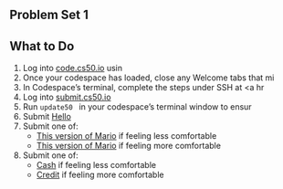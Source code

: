 ## Problem Set 1

## What to Do
1. Log into <a href="https://code.cs50.io/">code.cs50.io</a> usin
2. Once your codespace has loaded, close any Welcome tabs that mi
3. In Codespace’s terminal, complete the steps under SSH at <a hr
4. Log into <a href="https://submit.cs50.io/">submit.cs50.io</a>
5. Run ``update50 `` in your codespace’s terminal window to ensur
6. Submit <a href="https://cs50.harvard.edu/x/2022/psets/1/hello/">Hello</a>
7. Submit one of:
    - <a href="https://cs50.harvard.edu/x/2022/psets/1/mario/less">This version of Mario</a> if feeling less comfortable
    - <a href="https://cs50.harvard.edu/x/2022/psets/1/mario/more">This version of Mario</a> if feeling more comfortable
8. Submit one of:
    - <a href="https://cs50.harvard.edu/x/2022/psets/1/cash/">Cash</a> if feeling less comfortable
    - <a href="https://cs50.harvard.edu/x/2022/psets/1/credit/">Credit</a> if feeling more comfortable

